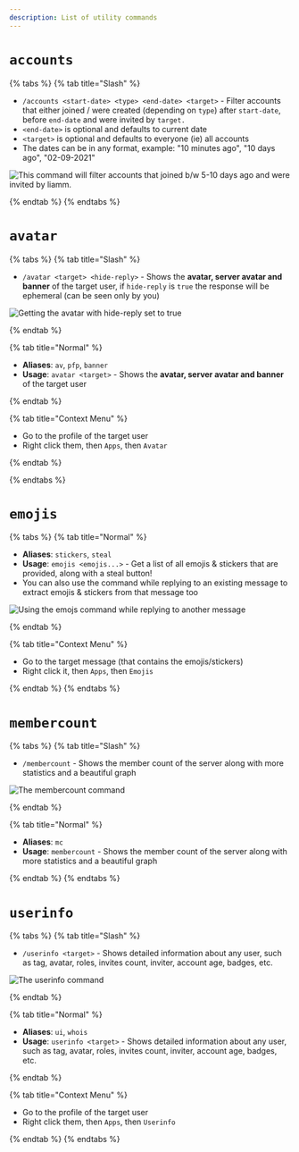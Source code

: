 ```yaml
---
description: List of utility commands
---
```


# `accounts`

{% tabs %}
{% tab title="Slash" %}

* `/accounts <start-date> <type> <end-date> <target>` - Filter accounts that either joined / were created (depending on `type`) after `start-date`, before `end-date` and were invited by `target.`
* `<end-date>` is optional and defaults to current date
* `<target>` is optional and defaults to everyone (ie) all accounts
* The dates can be in any format, example: "10 minutes ago", "10 days ago", "02-09-2021"

![This command will filter accounts that joined b/w 5-10 days ago and were invited by liamm.](https://cdn.discordapp.com/attachments/889530273618886686/898208628857765989/unknown.png)

{% endtab %}
{% endtabs %}

# `avatar`

{% tabs %}
{% tab title="Slash" %}

* `/avatar <target> <hide-reply>` - Shows the **avatar, server avatar and banner** of the target user, if `hide-reply` is `true` the response will be ephemeral (can be seen only by you)

![Getting the avatar with hide-reply set to true](https://cdn.discordapp.com/attachments/889530273618886686/898614232172625960/unknown.png)

{% endtab %}

{% tab title="Normal" %}

* **Aliases**: `av`, `pfp`, `banner`
* **Usage**: `avatar <target>` - Shows the **avatar, server avatar and banner** of the target user

{% endtab %}

{% tab title="Context Menu" %}

* Go to the profile of the target user
* Right click them, then `Apps`, then `Avatar`

{% endtab %}

{% endtabs %}

# `emojis`

{% tabs %}
{% tab title="Normal" %}

* **Aliases**: `stickers`, `steal`
* **Usage**: `emojis <emojis...>` - Get a list of all emojis & stickers that are provided, along with a steal button! 
* You can also use the command while replying to an existing message to extract emojis & stickers from that message too

![Using the emojs command while replying to another message](https://cdn.discordapp.com/attachments/889530273618886686/898232104301764639/unknown.png)

{% endtab %}

{% tab title="Context Menu" %}

* Go to the target message (that contains the emojis/stickers)
* Right click it, then `Apps`, then `Emojis`

{% endtab %}
{% endtabs %}

# `membercount`

{% tabs %}
{% tab title="Slash" %}

* `/membercount` - Shows the member count of the server along with more statistics and a beautiful graph

![The membercount command](https://cdn.discordapp.com/attachments/889530273618886686/898614853093179504/unknown.png)

{% endtab %}

{% tab title="Normal" %}

* **Aliases**: `mc`
* **Usage**: `membercount` - Shows the member count of the server along with more statistics and a beautiful graph

{% endtab %}
{% endtabs %}

# `userinfo`

{% tabs %}
{% tab title="Slash" %}

* `/userinfo <target>` - Shows detailed information about any user, such as tag, avatar, roles, invites count, inviter, account age, badges, etc.

![The userinfo command](https://cdn.discordapp.com/attachments/889530273618886686/898615537414864896/unknown.png)

{% endtab %}

{% tab title="Normal" %}

* **Aliases**: `ui`, `whois`
* **Usage**: `userinfo <target>` - Shows detailed information about any user, such as tag, avatar, roles, invites count, inviter, account age, badges, etc.

{% endtab %}

{% tab title="Context Menu" %}

* Go to the profile of the target user
* Right click them, then `Apps`, then `Userinfo`

{% endtab %}
{% endtabs %}